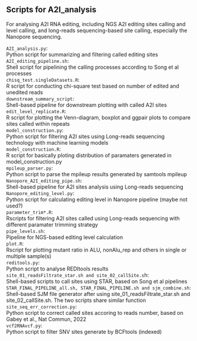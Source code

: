 ## Scripts for A2I_analysis
For analysing A2I RNA editing, including NGS A2I editing sites calling and level calling, and long-reads sequencing-based site calling, especially the Nanopore sequencing.

`A2I_analysis.py`:  
	Python script for summarizing and filtering called editing sites  
`A2I_editing_pipeline.sh`:  
    Shell script for pipelining the calling processes according to Song et al processes  
`chisq_test.singleDatasets.R`:  
    R script for conducting chi-square test based on number of edited and unedited reads  
`downstream_summary_script`:  
    Shell-based pipeline for downstream plotting with called A2I sites  
`edit_level_replicate.R`:  
    R script for plotting the Venn-diagram, boxplot and ggpair plots to compare sites called within repeats  
`model_construction.py`:  
    Python script for filtering A2I sites using Long-reads sequencing technology with machine learning models  
`model_construction.R`:  
    R script for basically ploting distribution of paramaters generated in model_construction.py  
`mpileup_parser.py`:  
    Python script to parse the mpileup results generated by samtools mpileup  
`Nanopore_A2I_editing_pipe.sh`:  
    Shell-based pipeline for A2I sites analysis using Long-reads sequencing  
`Nanopore_editing_level.py`:  
    Python script for calculating editing level in Nanopore pipeline (maybe not used?)  
`parameter_trim*.R`:  
    Rscripts for filtering A2I sites called using Long-reads sequencing with different paramater trimming strategy  
`pipe_levels.sh`:  
    Pipeline for NGS-based editing level calculation  
`plot.R`:  
    Rscript for plotting mutant ratio in ALU, nonAlu_rep and others in single or multiple sample(s)  
`reditools.py`:  
    Python script to analyse REDItools results  
`site_01_readsFiltrate_star.sh and site_02_callSite.s`h:  
    Shell-based scripts to call sites using STAR, based on Song et al pipelines  
`STAR_FINAL_PIPELINE_all.sh, STAR_FINAL_PIPELINE.sh and sjm_combine.sh`:  
    Shell-based SJM file generator after using site_01_readsFiltrate_star.sh and site_02_callSite.sh. The two scripts share similar function  
`site_seq_err_correction.py`:  
    Python script to correct called sites accoring to reads number, based on Gabey et al., Nat Commun, 2022  
`vcf2RNAvcf.py`:  
    Python script to filter SNV sites generate by BCFtools (indexed)  
